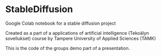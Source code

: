 # StableDiffusion
Google Colab notebook for a stable diffusion project 

Created as a part of a applications of artificial intelligence (Tekoälyn sovellukset) course by Tampere University of Applied Sciences (TAMK)

This is the code of the groups demo part of a presentation.
